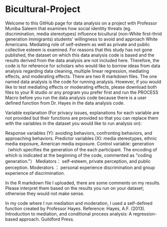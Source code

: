 # Bicultural-Project

Welcome to this GitHub page for data analysis on a project with Professor Muniba Saleem that examines how social identity threats (eg. discrimination, media stereotypes) influence bicultural (non-White first-thrid generation immigrants) students' willingness to avoid and approach White Americans. Mediating role of self-esteem as well as private and public collective esteem is examined. For reasons that this study has not gone published, the dataset on which this data analysis code is based and the results derived from the data analysis are not included here. Therefore, the code is for reference for scholars who would like to borrow ideas from data analysis regarding data cleaning, multiple linear regression, mediating effects, and moderating effects. There are two R markdown files. The one named data analysis is the code for running analysis. However, if you would like to test mediating effects or moderating effects, please download both files to your R studio or any program you prefer first and run the PROCESS Macro before you run the data analysis code because there is a user defined function from Dr. Hayes in the data analysis code.



Variable explanation (For privacy issues, explanations for each variable are not provided but their functions are provided so that you can replace them with the variables in the dataset you would like to run analysis on):

Response variables (Y): avoiding behaviors, confronting behaviors, and approaching behaviors.
Predictor variables (X): media stereotypes, ethnic media exposure, American media exposure.
Control variable: generation （which specifies the generation of the each participant. The encoding of which is indicated at the beginning of the code, commented as "coding generation."）
Mediators： self-esteem, private perception, and public perception. 
Moderators ： personal experience discrimination and group experience of discrimination.

In the R markdown file I uploaded, there are some comments on my results. Please interpret them based on the results you run on your dataset; otherwise they would not make sense.

In my code where I run mediation and moderation, I used a self-defined function created by Professor Hayes. Reference: Hayes, A.F. (2013). Introduction to mediation, and conditional process analysis: A regression-based approach. Guildford Press.
